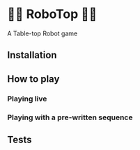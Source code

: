 # 🤖🤖 RoboTop 🤖🤖

A Table-top Robot game

## Installation

## How to play

### Playing live

### Playing with a pre-written sequence

## Tests
